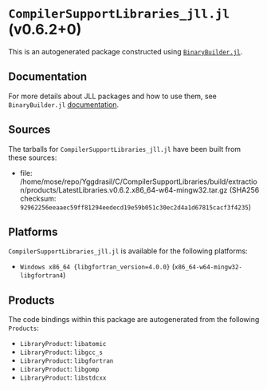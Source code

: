 # `CompilerSupportLibraries_jll.jl` (v0.6.2+0)

This is an autogenerated package constructed using [`BinaryBuilder.jl`](https://github.com/JuliaPackaging/BinaryBuilder.jl).

## Documentation

For more details about JLL packages and how to use them, see `BinaryBuilder.jl` [documentation](https://docs.binarybuilder.org/stable/jll/).

## Sources

The tarballs for `CompilerSupportLibraries_jll.jl` have been built from these sources:

* file: /home/mose/repo/Yggdrasil/C/CompilerSupportLibraries/build/extraction/products/LatestLibraries.v0.6.2.x86_64-w64-mingw32.tar.gz (SHA256 checksum: `92962256eeaaec59ff81294eedecd19e59b051c30ec2d4a1d67815cacf3f4235`)

## Platforms

`CompilerSupportLibraries_jll.jl` is available for the following platforms:

* `Windows x86_64 {libgfortran_version=4.0.0}` (`x86_64-w64-mingw32-libgfortran4`)

## Products

The code bindings within this package are autogenerated from the following `Products`:

* `LibraryProduct`: `libatomic`
* `LibraryProduct`: `libgcc_s`
* `LibraryProduct`: `libgfortran`
* `LibraryProduct`: `libgomp`
* `LibraryProduct`: `libstdcxx`
